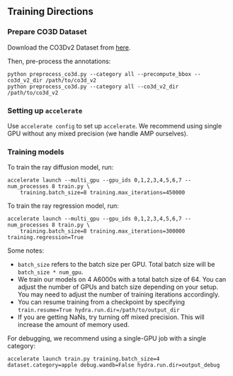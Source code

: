 ## Training Directions

### Prepare CO3D Dataset

Download the CO3Dv2 Dataset from [here](https://github.com/facebookresearch/co3d/tree/main).

Then, pre-process the annotations:
```
python preprocess_co3d.py --category all --precompute_bbox --co3d_v2_dir /path/to/co3d_v2
python preprocess_co3d.py --category all --co3d_v2_dir /path/to/co3d_v2
```

### Setting up `accelerate`

Use `accelerate config` to set up `accelerate`. We recommend using single GPU without
any mixed precision (we handle AMP ourselves).

### Training models

To train the ray diffusion model, run:
```
accelerate launch --multi_gpu --gpu_ids 0,1,2,3,4,5,6,7 --num_processes 8 train.py \
    training.batch_size=8 training.max_iterations=450000
```

To train the ray regression model, run:
```
accelerate launch --multi_gpu --gpu_ids 0,1,2,3,4,5,6,7 --num_processes 8 train.py \
    training.batch_size=8 training.max_iterations=300000 training.regression=True
```

Some notes:
* `batch_size` refers to the batch size per GPU. Total batch size will be `batch_size * num_gpu`.
* We train our models on 4 A6000s with a total batch size of 64. You can adjust the number of GPUs and batch size depending on your setup. You may need to adjust the number of training iterations accordingly.
* You can resume training from a checkpoint by specifying `train.resume=True hydra.run.dir=/path/to/output_dir`
* If you are getting NaNs, try turning off mixed precision. This will increase the amount of memory used.

For debugging, we recommend using a single-GPU job with a single category:
```
accelerate launch train.py training.batch_size=4 dataset.category=apple debug.wandb=False hydra.run.dir=output_debug
``` 
